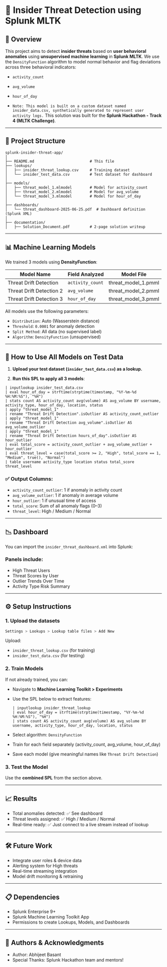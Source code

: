 # 🔐 Insider Threat Detection using Splunk MLTK

## 🚀 Overview

This project aims to detect **insider threats** based on **user behavioral anomalies** using **unsupervised machine learning** in **Splunk MLTK**. We use the `DensityFunction` algorithm to model normal behavior and flag deviations across three behavioral indicators:

* `activity_count`
* `avg_volume`
* `hour_of_day`

* `Note: This model is built on a custom dataset named insider_data.csv, synthetically generated to represent user activity logs.`
This solution was built for the **Splunk Hackathon - Track 4 (MLTK Challenge)**.

---

## 📁 Project Structure

```
splunk-insider-threat-app/
│
├── README.md                         # This file
├── lookups/
│   ├── insider_threat_lookup.csv     # Training dataset
│   └── insider_test_data.csv         # Test dataset for dashboard
│
├── models/
│   ├── threat_model_1.mlmodel        # Model for activity_count
│   ├── threat_model_2.mlmodel        # Model for avg_volume
│   └── threat_model_3.mlmodel        # Model for hour_of_day
│
├── dashboards/
│   └── threat_dashboard-2025-06-25.pdf  # Dashboard definition (Splunk XML)
│
├── documentation/
│   ├── Solution_Document.pdf         # 2-page solution writeup
```

---

## 📊 Machine Learning Models

We trained 3 models using **DensityFunction**:

| Model Name               | Field Analyzed   | Model File            |
| ------------------------ | ---------------- | --------------------- |
| Threat Drift Detection   | `activity_count` | threat\_model\_1.pmml |
| Threat Drift Detection 2 | `avg_volume`     | threat\_model\_2.pmml |
| Threat Drift Detection 3 | `hour_of_day`    | threat\_model\_3.pmml |

All models use the following parameters:

* `Distribution`: Auto (Wasserstein distance)
* `Threshold`: `0.0001` for anomaly detection
* `Split Method`: All data (no supervised label)
* `Algorithm`: `DensityFunction` (unsupervised)

---

## 🧪 How to Use All Models on Test Data

1. **Upload your test dataset (`insider_test_data.csv`) as a lookup.**

2. **Run this SPL to apply all 3 models**:

```spl
| inputlookup insider_test_data.csv
| eval hour_of_day = strftime(strptime(timestamp, "%Y-%m-%d %H:%M:%S"), "%H")
| stats count AS activity_count avg(volume) AS avg_volume BY username, activity_type, hour_of_day, location, status
| apply "threat_model_1"
| rename "Threat Drift Detection".isOutlier AS activity_count_outlier
| apply "threat_model_1"
| rename "Threat Drift Detection avg_volume".isOutlier AS avg_volume_outlier
| apply "threat_model_1"
| rename "Threat Drift Detection hours_of_day".isOutlier AS hour_outlier
| eval total_score = activity_count_outlier + avg_volume_outlier + hour_outlier
| eval threat_level = case(total_score >= 2, "High", total_score == 1, "Medium", true(), "Normal")
| table username activity_type location status total_score threat_level
```

### ✅ Output Columns:

* `activity_count_outlier`: 1 if anomaly in activity count
* `avg_volume_outlier`: 1 if anomaly in average volume
* `hour_outlier`: 1 if unusual time of access
* `total_score`: Sum of all anomaly flags (0–3)
* `threat_level`: High / Medium / Normal

---

## 📉 Dashboard

You can import the `insider_threat_dashboard.xml` into Splunk:

### Panels include:

* High Threat Users
* Threat Scores by User
* Outlier Trends Over Time
* Activity Type Risk Summary

---

## ⚙️ Setup Instructions

### 1. Upload the datasets

```bash
Settings > Lookups > Lookup table files > Add New
```

Upload:

* `insider_threat_lookup.csv` (for training)
* `insider_test_data.csv` (for testing)

### 2. Train Models

If not already trained, you can:

* Navigate to **Machine Learning Toolkit > Experiments**
* Use the SPL below to extract features:

  ```spl
  | inputlookup insider_threat_lookup
  | eval hour_of_day = strftime(strptime(timestamp, "%Y-%m-%d %H:%M:%S"), "%H")
  | stats count AS activity_count avg(volume) AS avg_volume BY username, activity_type, hour_of_day, location, status
  ```
* Select algorithm: `DensityFunction`
* Train for each field separately (activity\_count, avg\_volume, hour\_of\_day)
* Save each model (give meaningful names like `Threat Drift Detection`)

### 3. Test the Model

Use the **combined SPL** from the section above.

---

## 📈 Results

* Total anomalies detected: ✅ See dashboard
* Threat levels assigned: ✅ High / Medium / Normal
* Real-time ready: ✅ Just connect to a live stream instead of lookup

---

## 🛠️ Future Work

* Integrate user roles & device data
* Alerting system for High threats
* Real-time streaming integration
* Model drift monitoring & retraining

---

## 📋 Dependencies

* Splunk Enterprise 9+
* Splunk Machine Learning Toolkit App
* Permissions to create Lookups, Models, and Dashboards

---

## 📌 Authors & Acknowledgments

* Author: Abhijeet Basant
* Special Thanks: Splunk Hackathon team and mentors!

